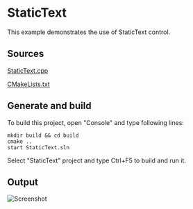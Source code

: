 # StaticText

This example demonstrates the use of StaticText control.

## Sources

[StaticText.cpp](StaticText.cpp)

[CMakeLists.txt](CMakeLists.txt)

## Generate and build

To build this project, open "Console" and type following lines:

``` shell
mkdir build && cd build
cmake .. 
start StaticText.sln
```

Select "StaticText" project and type Ctrl+F5 to build and run it.

## Output

![Screenshot](../../../docs/Pictures/StaticText.png)
